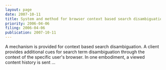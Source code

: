 ```yaml
---
layout: page
date: 2007-10-11
title: System and method for browser context based search disambiguation using a …
priority: 2006-04-06
filing: 2006-04-06
publication: 2007-10-11
---
```

A mechanism is provided for context based search disambiguation. A client provides additional cues for search term disambiguation through the context of the specific user's browser. In one embodiment, a viewed content history is sent …